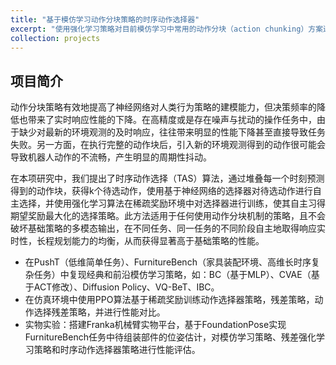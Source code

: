 ```yaml
---
title: "基于模仿学习动作分块策略的时序动作选择器"
excerpt: "使用强化学习策略对目前模仿学习中常用的动作分块（action chunking）方案进行改进，实现响应实时性与长程规划能力的兼顾"
collection: projects
---
```

## 项目简介
动作分块策略有效地提高了神经网络对人类行为策略的建模能力，但决策频率的降低也带来了实时响应性能的下降。在高精度或是存在噪声与扰动的操作任务中，由于缺少对最新的环境观测的及时响应，往往带来明显的性能下降甚至直接导致任务失败。另一方面，在执行完整的动作块后，引入新的环境观测得到的动作很可能会导致机器人动作的不流畅，产生明显的周期性抖动。  
  
在本项研究中，我们提出了时序动作选择（TAS）算法，通过堆叠每一个时刻预测得到的动作块，获得k个待选动作，使用基于神经网络的选择器对待选动作进行自主选择，并使用强化学习算法在稀疏奖励环境中对选择器进行训练，使其自主习得期望奖励最大化的选择策略。此方法适用于任何使用动作分块机制的策略，且不会破坏基础策略的多模态输出，在不同任务、同一任务的不同阶段自主地取得响应实时性，长程规划能力的均衡，从而获得显著高于基础策略的性能。

* 在PushT（低维简单任务）、FurnitureBench（家具装配环境、高维长时序复杂任务）中复现经典和前沿模仿学习策略，如：BC（基于MLP）、CVAE（基于ACT修改）、Diffusion Policy、VQ-BeT、IBC。
* 在仿真环境中使用PPO算法基于稀疏奖励训练动作选择器策略，残差策略，动作选择残差策略，并进行性能对比。
* 实物实验：搭建Franka机械臂实物平台，基于FoundationPose实现FurnitureBench任务中待组装部件的位姿估计，对模仿学习策略、残差强化学习策略和时序动作选择器策略进行性能评估。
